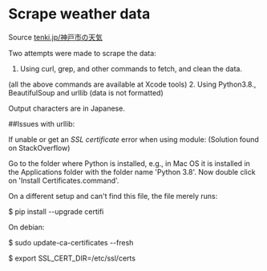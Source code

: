 # Scrape weather data
Source [tenki.jp/神戸市の天気](https://tenki.jp/forecast/6/31/6310/28100/3hours.html)

Two attempts were made to scrape the data:

1. Using curl, grep, and other commands to fetch, and clean the data.

  (all the above commands are available at Xcode tools)
2. Using Python3.8., BeautifulSoup and urllib (data is not formatted)

Output characters are in Japanese.


##Issues with urllib:

If unable or get an *SSL certificate* error when using <urllib> module:
(Solution found on StackOverflow)

Go to the folder where Python is installed, e.g., in Mac OS it is installed in the Applications folder with the folder name 'Python 3.8'. Now double click on 'Install Certificates.command'. 
  
On a different setup and can't find this file, the file merely runs:

$ pip install --upgrade certifi

On debian:

$ sudo update-ca-certificates --fresh

$ export SSL_CERT_DIR=/etc/ssl/certs
